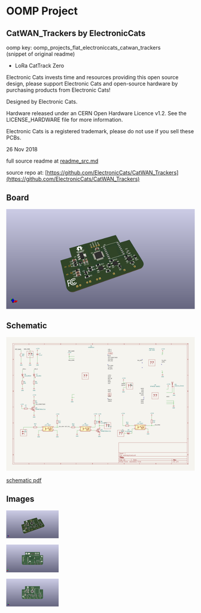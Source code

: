 # OOMP Project  
## CatWAN_Trackers  by ElectronicCats  
  
oomp key: oomp_projects_flat_electroniccats_catwan_trackers  
(snippet of original readme)  
  
- LoRa CatTrack Zero  
  
Electronic Cats invests time and resources providing this open source design, please support Electronic Cats and open-source hardware by purchasing products from Electronic Cats!  
  
Designed by Electronic Cats.  
  
Hardware released under an CERN Open Hardware Licence v1.2. See the LICENSE_HARDWARE file for more information.  
  
Electronic Cats is a registered trademark, please do not use if you sell these PCBs.  
  
26 Nov 2018  
  
  full source readme at [readme_src.md](readme_src.md)  
  
source repo at: [https://github.com/ElectronicCats/CatWAN_Trackers](https://github.com/ElectronicCats/CatWAN_Trackers)  
## Board  
  
[![working_3d.png](working_3d_600.png)](working_3d.png)  
## Schematic  
  
[![working_schematic.png](working_schematic_600.png)](working_schematic.png)  
  
[schematic pdf](working_schematic.pdf)  
## Images  
  
[![working_3d.png](working_3d_140.png)](working_3d.png)  
  
[![working_3d_back.png](working_3d_back_140.png)](working_3d_back.png)  
  
[![working_3d_front.png](working_3d_front_140.png)](working_3d_front.png)  
